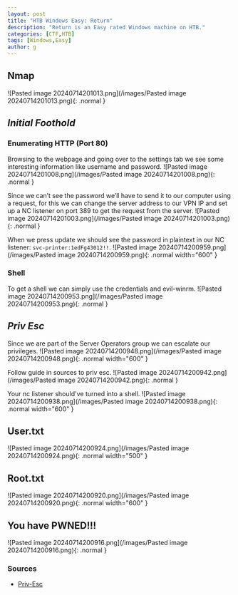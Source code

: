 ```yaml
---
layout: post
title: "HTB Windows Easy: Return"
description: "Return is an Easy rated Windows machine on HTB."
categories: [CTF,HTB]
tags: [Windows,Easy]
author: g
---
```


## Nmap
![Pasted image 20240714201013.png](/images/Pasted image 20240714201013.png){: .normal }

## _**Initial Foothold**_
### Enumerating HTTP (Port 80)
Browsing to the webpage and going over to the settings tab we see some interesting information like username and password.
![Pasted image 20240714201008.png](/images/Pasted image 20240714201008.png){: .normal }


Since we can’t see the password we’ll have to send it to our computer using a request, for this we can change the server address to our VPN IP and set up a NC listener on port 389 to get the request from the server.
![Pasted image 20240714201003.png](/images/Pasted image 20240714201003.png){: .normal }


When we press update we should see the password in plaintext in our NC listener: `svc-printer:1edFg43012!!`.
![Pasted image 20240714200959.png](/images/Pasted image 20240714200959.png){: .normal width="600" }


### Shell
To get a shell we can simply use the credentials and evil-winrm.
![Pasted image 20240714200953.png](/images/Pasted image 20240714200953.png){: .normal }



## _**Priv Esc**_
Since we are part of the Server Operators group we can escalate our privileges.
![Pasted image 20240714200948.png](/images/Pasted image 20240714200948.png){: .normal width="600" }


Follow guide in sources to priv esc.
![Pasted image 20240714200942.png](/images/Pasted image 20240714200942.png){: .normal }


Your nc listener should've turned into a shell.
![Pasted image 20240714200938.png](/images/Pasted image 20240714200938.png){: .normal width="600" }



## User.txt
![Pasted image 20240714200924.png](/images/Pasted image 20240714200924.png){: .normal width="500" }


## Root.txt
![Pasted image 20240714200920.png](/images/Pasted image 20240714200920.png){: .normal width="600" }

## You have PWNED!!!
![Pasted image 20240714200916.png](/images/Pasted image 20240714200916.png){: .normal }


### Sources
- [Priv-Esc](https://www.hackingarticles.in/windows-privilege-escalation-server-operator-group/)